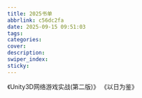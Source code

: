 ```yaml
---
title: 2025书单
abbrlink: c56dc2fa
date: 2025-09-15 09:51:03
tags:
categories:
cover:
description:
swiper_index:
sticky:
---
```



《Unity3D网络游戏实战(第二版)》
《以日为鉴》